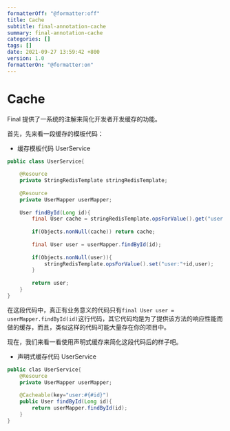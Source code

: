 ```yaml
---
formatterOff: "@formatter:off"
title: Cache
subtitle: final-annotation-cache 
summary: final-annotation-cache
categories: [] 
tags: [] 
date: 2021-09-27 13:59:42 +800 
version: 1.0
formatterOn: "@formatter:on"
---
```


# Cache

Final 提供了一系统的注解来简化开发者开发缓存的功能。

首先，先来看一段缓存的模板代码：

* 缓存模板代码 UserService

```java
public class UserService{
    
    @Resource
    private StringRedisTemplate stringRedisTemplate;
    
    @Resource
    private UserMapper userMapper;
    
    User findById(Long id){
        final User cache = stringRedisTemplate.opsForValue().get("user:" + id);
        
        if(Objects.nonNull(cache)) return cache;
        
        final User user = userMapper.findById(id);
        
        if(Objects.nonNull(user)){
            stringRedisTemplate.opsForValue().set("user:"+id,user);
        }
        
        return user;        
    }
}
```

在这段代码中，真正有业务意义的代码只有`final User user = userMapper.findById(id)`这行代码，其它代码均是为了提供该方法的响应性能而做的缓存，而且，类似这样的代码可能大量存在你的项目中。

现在，我们来看一看使用声明式缓存来简化这段代码后的样子吧。

* 声明式缓存代码  UserService

```java
public clas UserService{
    @Resource
    private UserMapper userMapper;
    
    @Cacheable(key="user:#{#id}")
    public User findById(Long id){
        return userMapper.findById(id);
    }
}
```